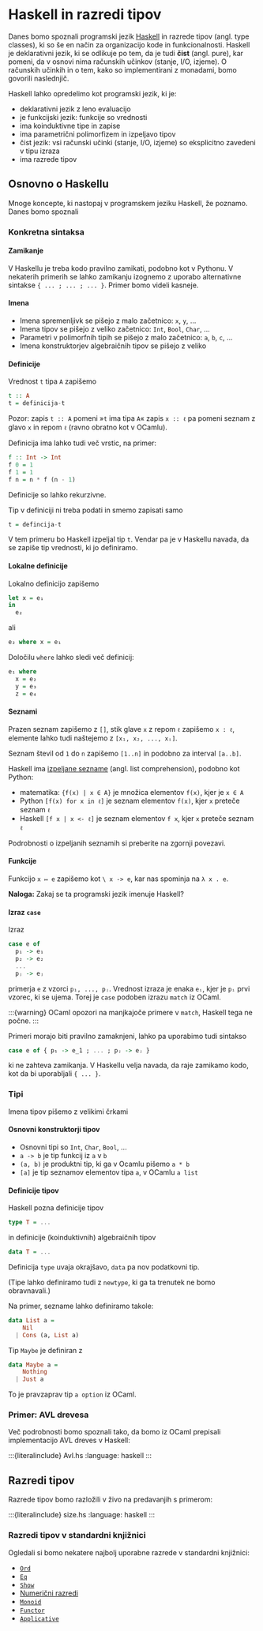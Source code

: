 # Haskell in razredi tipov

Danes bomo spoznali programski jezik [Haskell](https://www.haskell.org) in razrede tipov
(angl. type classes), ki so še en način za organizacijo kode in funkcionalnosti. Haskell
je deklarativni jezik, ki se odlikuje po tem, da je tudi **čist** (angl. pure), kar
pomeni, da v osnovi nima računskih učinkov (stanje, I/O, izjeme). O računskih učinkih in o
tem, kako so implementirani z monadami, bomo govorili naslednjič.

Haskell lahko opredelimo kot programski jezik, ki je:

* deklarativni jezik z leno evaluacijo
* je funkcijski jezik: funkcije so vrednosti
* ima koinduktivne tipe in zapise
* ima parametrični polimorfizem in izpeljavo tipov
* čist jezik: vsi računski učinki (stanje, I/O, izjeme) so eksplicitno zavedeni v tipu izraza
* ima razrede tipov

## Osnovno o Haskellu

Mnoge koncepte, ki nastopaj v programskem jeziku Haskell, že poznamo. Danes bomo spoznali

### Konkretna sintaksa

#### Zamikanje

V Haskellu je treba kodo pravilno zamikati, podobno kot v Pythonu. V nekaterih primerih se
lahko zamikanju izognemo z uporabo alternativne sintakse `{ ... ; ... ; ... }`. Primer
bomo videli kasneje.

#### Imena

* Imena spremenljivk se pišejo z malo začetnico: `x`, `y`, ...
* Imena tipov se pišejo z veliko začetnico: `Int`, `Bool`, `Char`, ...
* Parametri v polimorfnih tipih se pišejo z malo začetnico: `a`, `b`, `c`, ...
* Imena konstruktorjev algebraičnih tipov se pišejo z veliko

#### Definicije

Vrednost `t` tipa `A` zapišemo

```haskell
t :: A
t = definicija-t
```

Pozor: zapis `t :: A` pomeni »`t` ima tipa `A`« zapis `x :: ℓ` pa pomeni seznam z glavo `x` in repom `ℓ` (ravno obratno kot v OCamlu).

Definicija ima lahko tudi več vrstic, na primer:

```haskell
f :: Int -> Int
f 0 = 1
f 1 = 1
f n = n * f (n - 1)
```

Definicije so lahko rekurzivne.

Tip v definiciji ni treba podati in smemo zapisati samo

```haskell
t = defincija-t
```

V tem primeru bo Haskell izpeljal tip `t`. Vendar pa je v Haskellu navada, da se zapiše tip vrednosti, ki jo definiramo.


#### Lokalne definicije

Lokalno definicijo zapišemo

```haskell
let x = e₁
in
  e₂
```

ali

```haskell
e₂ where x = e₁
```

Določilu `where` lahko sledi več definicij:

```haskell
e₁ where
  x = e₂
  y = e₃
  z = e₄
```


#### Seznami

Prazen seznam zapišemo z `[]`, stik glave `x` z repom `ℓ` zapišemo `x : ℓ`,
elemente lahko tudi naštejemo z `[x₁, x₂, ..., xᵢ]`.

Seznam števil od `1` do `n` zapišemo `[1..n]` in podobno za interval `[a..b]`.

Haskell ima [izpeljane sezname](https://wiki.haskell.org/List_comprehension) (angl. list comprehension), podobno kot Python:

* matematika: `{f(x) | x ∈ A}` je množica elementov `f(x)`, kjer je `x ∈ A`
* Python `[f(x) for x in ℓ]` je seznam elementov `f(x)`, kjer `x` preteče seznam `ℓ`
* Haskell `[f x | x <- ℓ]` je seznam elementov `f x`, kjer `x` preteče seznam `ℓ`

Podrobnosti o izpeljanih seznamih si preberite na zgornji povezavi.

#### Funkcije

Funkcijo `x ↦ e` zapišemo kot `\ x -> e`, kar nas spominja na `λ x . e`.

**Naloga:** Zakaj se ta programski jezik imenuje Haskell?

#### Izraz `case`

Izraz

```haskell
case e of
  p₁ -> e₁
  p₂ -> e₂
  ...
  pⱼ -> eⱼ
```

primerja `e` z vzorci `p₁, ..., pⱼ`. Vrednost izraza je enaka `eᵢ`, kjer je `pᵢ` prvi
vzorec, ki se ujema. Torej je `case` podoben izrazu `match` iz OCaml.

:::{warning}
OCaml opozori na manjkajoče primere v `match`, Haskell tega ne počne.
:::

Primeri morajo biti pravilno zamaknjeni, lahko pa uporabimo tudi sintakso

```haskell
case e of { p₁ -> e_1 ; ... ; pⱼ -> eⱼ }
```

ki ne zahteva zamikanja. V Haskellu velja navada, da raje zamikamo kodo, kot da bi uporabljali `{ ... }`.


### Tipi

Imena tipov pišemo z velikimi črkami

#### Osnovni konstruktorji tipov

* Osnovni tipi so `Int`, `Char`, `Bool`, ...
* `a -> b` je tip funkcij iz `a` v `b`
* `(a, b)` je produktni tip, ki ga v Ocamlu pišemo `a * b`
* `[a]` je tip seznamov elementov tipa `a`, v OCamlu `a list`

#### Definicije tipov

Haskell pozna definicije tipov

```haskell
type T = ...
```

in definicije (koinduktivnih) algebraičnih tipov

```haskell
data T = ...
```

Definicija `type` uvaja okrajšavo, `data` pa nov podatkovni tip.

(Tipe lahko definiramo tudi z `newtype`, ki ga ta trenutek ne bomo obravnavali.)

Na primer, sezname lahko definiramo takole:

```haskell
data List a =
    Nil
  | Cons (a, List a)
```

Tip `Maybe` je definiran z

```haskell
data Maybe a =
    Nothing
  | Just a
```

To je pravzaprav tip `a option` iz OCaml.

### Primer: AVL drevesa

Več podrobnosti bomo spoznali tako, da bomo iz OCaml prepisali implementacijo AVL dreves v Haskell:

:::{literalinclude} Avl.hs
:language: haskell
:::

## Razredi tipov

Razrede tipov bomo razložili v živo na predavanjih s primerom:

:::{literalinclude} size.hs
:language: haskell
:::


### Razredi tipov v standardni knjižnici

Ogledali si bomo nekatere najbolj uporabne razrede v standardni knjižnici:

* [`Ord`](https://hackage.haskell.org/package/base-4.12.0.0/docs/Data-Ord.html)
* [`Eq`](https://hackage.haskell.org/package/base-4.12.0.0/docs/Data-Eq.html)
* [`Show`](https://hackage.haskell.org/package/base-4.12.0.0/docs/Text-Show.html)
* [Numerični razredi](https://hackage.haskell.org/package/base-4.14.0.0/docs/Prelude.html#g:7)
* [`Monoid`](https://hackage.haskell.org/package/base-4.9.0.0/docs/Data-Monoid.html)
* [`Functor`](https://hackage.haskell.org/package/base-4.14.0.0/docs/Data-Functor.html)
* [`Applicative`](https://hackage.haskell.org/package/base-4.14.0.0/docs/Control-Applicative.html)
